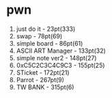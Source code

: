 # pwn
  1. just do it        - 23pt(333)
  2. swap              - 78pt(69)
  3. simple board      - 86pt(61)
  4. ASCII ART Manager - 133pt(32)
  5. simple note ver2  - 148pt(27)
  6. 0xC5C2C3C4C9C3    - 155pt(25)
  7. STicket           - 172pt(21)
  8. Parrot            - 267pt(9)
  9. TW BANK           - 315pt(6)
